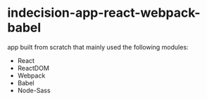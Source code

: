 # indecision-app-react-webpack-babel

app built from scratch that mainly used the following modules:

-   React
-   ReactDOM
-   Webpack
-   Babel
-   Node-Sass
